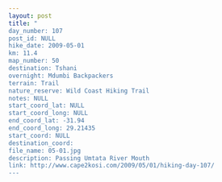 ```yaml
---
layout: post
title: "
day_number: 107
post_id: NULL
hike_date: 2009-05-01
km: 11.4
map_number: 50
destination: Tshani
overnight: Mdumbi Backpackers
terrain: Trail
nature_reserve: Wild Coast Hiking Trail
notes: NULL
start_coord_lat: NULL
start_coord_long: NULL
end_coord_lat: -31.94
end_coord_long: 29.21435
start_coord: NULL
destination_coord: 
file_name: 05-01.jpg
description: Passing Umtata River Mouth
link: http://www.cape2kosi.com/2009/05/01/hiking-day-107/
---
```

